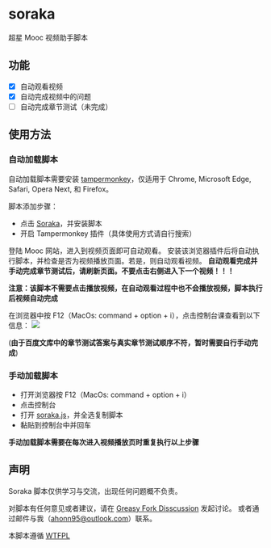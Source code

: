 # soraka
超星 Mooc 视频助手脚本

## 功能
- [x] 自动观看视频
- [x] 自动完成视频中的问题
- [ ] 自动完成章节测试（未完成）

## 使用方法
### 自动加载脚本
自动加载脚本需要安装 [tampermonkey](http://tampermonkey.net/)，仅适用于 Chrome, Microsoft Edge, Safari, Opera Next, 和 Firefox。

脚本添加步骤：
- 点击 [Soraka](https://greasyfork.org/zh-CN/scripts/34358-soraka)，并安装脚本
- 开启 Tampermonkey 插件（具体使用方式请自行搜索）

登陆 Mooc 网站，进入到视频页面即可自动观看。
安装该浏览器插件后将自动执行脚本，并检查是否为视频播放页面。若是，则自动观看视频。
**自动观看完成并手动完成章节测试后，请刷新页面。不要点击右侧进入下一个视频！！！**

**注意：该脚本不需要点击播放视频，在自动观看过程中也不会播放视频，脚本执行后视频自动完成**

在浏览器中按 F12（MacOs: command + option + i），点击控制台课查看到以下信息：
![](http://ouv0frko5.bkt.clouddn.com/2017-10-20-Jietu20171020-130934.jpg)

(**由于百度文库中的章节测试答案与真实章节测试顺序不符，暂时需要自行手动完成**)

### 手动加载脚本

- 打开浏览器按 F12（MacOs: command + option + i）
- 点击控制台
- 打开 [soraka.js](https://raw.githubusercontent.com/ahonn/soraka/master/soraka.user.js)，并全选复制脚本
- 黏贴到控制台中并回车

**手动加载脚本需要在每次进入视频播放页时重复执行以上步骤**

## 声明
Soraka 脚本仅供学习与交流，出现任何问题概不负责。

对脚本有任何意见或者建议，请在 [Greasy Fork Disscussion](https://greasyfork.org/zh-CN/forum/post/discussion?script=34358) 发起讨论。
或者通过邮件与我（[ahonn95@outlook.com](mailto:ahonn95@outlook.com)）联系。

本脚本遵循 [WTFPL](http://www.wtfpl.net/about/)


